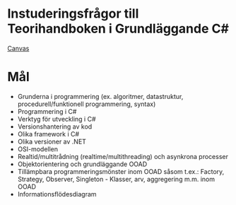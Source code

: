 # Instuderingsfrågor till Teorihandboken i Grundläggande C#

[Canvas](https://chasacademy.instructure.com/courses/186/assignments/513?module_item_id=2071)

# Mål
* Grunderna i programmering (ex. algoritmer, datastruktur, procedurell/funktionell programmering, syntax)
* Programmering i C#
* Verktyg för utveckling i C#
* Versionshantering av kod
* Olika framework i C# 
* Olika versioner av .NET
* OSI-modellen
* Realtid/multitrådning (realtime/multithreading) och asynkrona processer
* Objektorientering och grundläggande OOAD
* Tillämpbara programmeringsmönster inom OOAD såsom t.ex.: Factory, Strategy, Observer, Singleton - Klasser, arv, aggregering m.m. inom OOAD
* Informationsflödesdiagram
